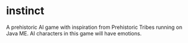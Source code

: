 # instinct
A prehistoric AI game with inspiration from Prehistoric Tribes running on Java ME. AI characters in this game will have emotions.
